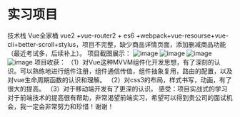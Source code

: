 # 实习项目
技术栈 Vue全家桶 vue2 +vue-router2 + es6 +webpack+vue-resourse+vue-cli+better-scroll+stylus，项目不完整，缺少商品详情页面，添加删减商品功能（最近考试多，后续补上）。
项目截图展示：
![image](https://github.com/kejizaizai0314/my-item/images/2018-11-28.png)
![image](https://github.com/kejizaizai0314/my-item/images/2018-11-28(3).png)
![image](https://github.com/kejizaizai0314/my-item/images/2018-11-28(2).png)
![image](https://github.com/kejizaizai0314/my-item/images/2018-11-28(1).png)
项目收获：
  （1）对Vue这种MVVM组件化开发思想，有了深刻的认识。可以熟练地进行组件注册，组件通信传值，组件抽象复用，路由的配置，以及对vue生命周期函数的认识和理解。
  （2）对css3的布局，样式书写，动画，有了很大的提高。
  （3）对于移动端开发有了更深的认识。
感受：项目实战式的学习对于前端技术的提高很有帮助，非常渴望前端实习，希望可以得到贵公司的面试机会，我一定会非常努力和珍惜！谢谢！
